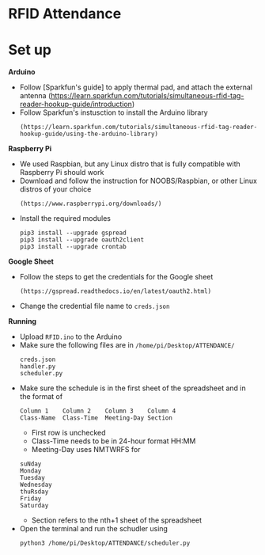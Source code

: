 # RFID Attendance

# Set up

**Arduino**
- Follow [Sparkfun's guide] to apply thermal pad, and attach the external antenna
    (https://learn.sparkfun.com/tutorials/simultaneous-rfid-tag-reader-hookup-guide/introduction)
- Follow Sparkfun's instusction to install the Arduino library
    ```
    (https://learn.sparkfun.com/tutorials/simultaneous-rfid-tag-reader-hookup-guide/using-the-arduino-library)
    ```

**Raspberry Pi**
- We used Raspbian, but any Linux distro that is fully compatible with Raspberry Pi should work
- Download and follow the instruction for NOOBS/Raspbian, or other Linux distros of your choice
    ```
    (https://www.raspberrypi.org/downloads/)
    ```
- Install the required modules
    ```
    pip3 install --upgrade gspread
    pip3 install --upgrade oauth2client
    pip3 install --upgrade crontab
    ```
    
**Google Sheet**
- Follow the steps to get the credentials for the Google sheet
    ```
    (https://gspread.readthedocs.io/en/latest/oauth2.html)
    ```
- Change the credential file name to `creds.json`


**Running**
- Upload `RFID.ino` to the Arduino
- Make sure the following files are in `/home/pi/Desktop/ATTENDANCE/`
    ```
    creds.json
    handler.py
    scheduler.py
    ```
- Make sure the schedule is in the first sheet of the spreadsheet and in the format of
    ```
    Column 1    Column 2    Column 3    Column 4
    Class-Name  Class-Time  Meeting-Day Section
    ```
    - First row is unchecked
    - Class-Time needs to be in 24-hour format HH:MM
    - Meeting-Day uses NMTWRFS for
    ```
    suNday
    Monday
    Tuesday
    Wednesday
    thuRsday
    Friday
    Saturday
    ```
    - Section refers to the nth+1 sheet of the spreadsheet
- Open the terminal and run the schudler using 
    ```
    python3 /home/pi/Desktop/ATTENDANCE/scheduler.py
    ```

